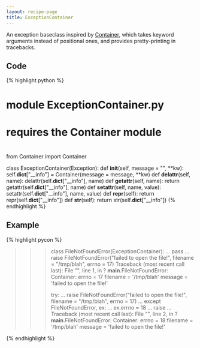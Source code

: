 ```yaml
---
layout: recipe-page
title: ExceptionContainer
---
```


An exception baseclass inspired by [Container](/recipes/Container), which takes keyword arguments
instead of positional ones, and provides pretty-printing in tracebacks.

## Code ##

{% highlight python %}
#
# module ExceptionContainer.py
# requires the Container module
#
from Container import Container


class ExceptionContainer(Exception):
    def __init__(self, message = "", **kw):
        self.__dict__["__info"] = Container(message = message, **kw)
    def __delattr__(self, name):
        delattr(self.__dict__["__info"], name)
    def __getattr__(self, name):
        return getattr(self.__dict__["__info"], name)
    def __setattr__(self, name, value):
        setattr(self.__dict__["__info"], name, value)
    def __repr__(self):
        return repr(self.__dict__["__info"])
    def __str__(self):
        return str(self.__dict__["__info"])
{% endhighlight %}

## Example ##

{% highlight pycon %}
>>> class FileNotFoundError(ExceptionContainer):
...     pass
...
>>> raise FileNotFoundError("failed to open the file!", filename = "/tmp/blah", errno = 17)
Traceback (most recent call last):
  File "<stdin>", line 1, in ?
__main__.FileNotFoundError: Container:
    errno = 17
    filename = '/tmp/blah'
    message = 'failed to open the file!'
>>>
>>> try:
...     raise FileNotFoundError("failed to open the file!", filename = "/tmp/blah", errno = 17)
... except FileNotFoundError, ex:
...     ex.errno = 18
...     raise
...
Traceback (most recent call last):
  File "<stdin>", line 2, in ?
__main__.FileNotFoundError: Container:
    errno = 18
    filename = '/tmp/blah'
    message = 'failed to open the file!'
>>>
{% endhighlight %}
